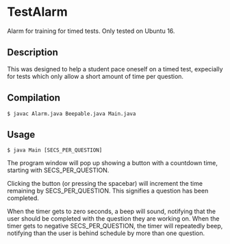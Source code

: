 # TestAlarm
Alarm for training for timed tests. Only tested on Ubuntu 16.

## Description
This was designed to help a student pace oneself on a timed test, expecially for tests which only allow a short amount of time per question.

## Compilation
	$ javac Alarm.java Beepable.java Main.java

## Usage
	$ java Main [SECS_PER_QUESTION]

The program window will pop up showing a button with a countdown time, starting with SECS_PER_QUESTION.

Clicking the button (or pressing the spacebar) will increment the time remaining by SECS_PER_QUESTION. This signifies a question has been completed.

When the timer gets to zero seconds, a beep will sound, notifying that the user should be completed with the question they are working on. When the timer gets to negative SECS_PER_QUESTION, the timer will repeatedly beep, notifying than the user is behind schedule by more than one question.

